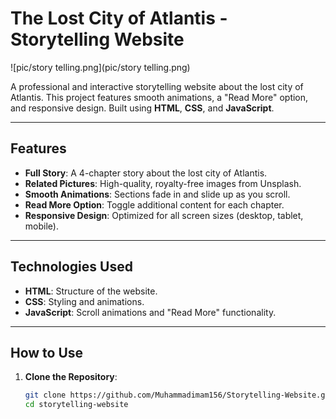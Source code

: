 # The Lost City of Atlantis - Storytelling Website

![pic/story telling.png](pic/story telling.png)

A professional and interactive storytelling website about the lost city of Atlantis. This project features smooth animations, a "Read More" option, and responsive design. Built using **HTML**, **CSS**, and **JavaScript**.

---

## **Features**

- **Full Story**: A 4-chapter story about the lost city of Atlantis.
- **Related Pictures**: High-quality, royalty-free images from Unsplash.
- **Smooth Animations**: Sections fade in and slide up as you scroll.
- **Read More Option**: Toggle additional content for each chapter.
- **Responsive Design**: Optimized for all screen sizes (desktop, tablet, mobile).

---

## **Technologies Used**

- **HTML**: Structure of the website.
- **CSS**: Styling and animations.
- **JavaScript**: Scroll animations and "Read More" functionality.

---

## **How to Use**

1. **Clone the Repository**:
   ```bash
   git clone https://github.com/Muhammadimam156/Storytelling-Website.git
   cd storytelling-website
